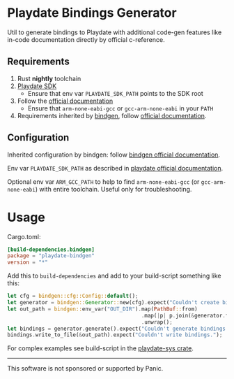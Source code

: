 # Playdate Bindings Generator

Util to generate bindings to Playdate with additional code-gen features like in-code documentation directly by official c-reference.


## Requirements

1. Rust __nightly__ toolchain
2. [Playdate SDK][sdk]
   - Ensure that env var `PLAYDATE_SDK_PATH` points to the SDK root
3. Follow the [official documentation][sdk-prerequisites]
   - Ensure that `arm-none-eabi-gcc` or `gcc-arm-none-eabi` in your `PATH`
4. Requirements inherited by [bindgen][bindgen-crate], follow [official documentation][bindgen-requirements].


[sdk]: https://play.date/dev/#cardSDK
[sdk-prerequisites]: https://sdk.play.date/Inside%20Playdate%20with%20C.html#_prerequisites
[bindgen-requirements]: https://rust-lang.github.io/rust-bindgen/requirements.html#clang



## Configuration

Inherited configuration by bindgen: follow [bindgen official documentation][bindgen-env-var].

Env var `PLAYDATE_SDK_PATH` as described in [playdate official documentation][sdk-env-var].

Optional env var `ARM_GCC_PATH` to help to find `arm-none-eabi-gcc` (or `gcc-arm-none-eabi`) with entire toolchain. Useful only for troubleshooting.



[bindgen-crate]: https://crates.io/crates/bindgen
[bindgen-env-var]: https://github.com/rust-lang/rust-bindgen/tree/main#environment-variables
[sdk-env-var]: https://sdk.play.date/Inside%20Playdate%20with%20C.html#_set_playdate_sdk_path_environment_variable



# Usage

Cargo.toml:
```toml
[build-dependencies.bindgen]
package = "playdate-bindgen"
version = "*"
```

Add this to `build-dependencies` and add to your build-script something like this:

```rust
let cfg = bindgen::cfg::Config::default();
let generator = bindgen::Generator::new(cfg).expect("Couldn't create bindings generator.");
let out_path = bindgen::env_var("OUT_DIR").map(PathBuf::from)
	                                       .map(|p| p.join(&generator.filename.to_string()))
	                                       .unwrap();
let bindings = generator.generate().expect("Couldn't generate bindings.");
bindings.write_to_file(&out_path).expect("Couldn't write bindings.");
```

For complex examples see build-script in the [playdate-sys crate][playdate-sys-crate].



[playdate-sys-crate]: https://crates.io/crates/playdate-sys





- - -

This software is not sponsored or supported by Panic.
